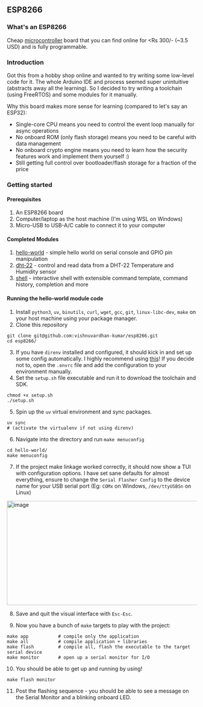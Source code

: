 ## ESP8266

### What's an ESP8266
Cheap [microcontroller](https://en.wikipedia.org/wiki/ESP8266) board that you can find online for <Rs 300/- (~3.5 USD) and is fully programmable.

### Introduction
Got this from a hobby shop online and wanted to try writing some low-level code for it. The whole Arduino IDE and process seemed super unintuitive (abstracts away all the learning). So I decided to try writing a toolchain (using FreeRTOS) and some modules for it manually.

Why this board makes more sense for learning (compared to let's say an ESP32): 
- Single-core CPU means you need to control the event loop manually for async operations
- No onboard ROM (only flash storage) means you need to be careful with data management
- No onboard crypto engine means you need to learn how the security features work and implement them yourself :)
- Still getting full control over bootloader/flash storage for a fraction of the price

### Getting started

#### Prerequisites
1. An ESP8266 board
2. Computer/laptop as the host machine (I'm using WSL on Windows)
3. Micro-USB to USB-A/C cable to connect it to your computer

#### Completed Modules
1. [hello-world](https://github.com/vishnuvardhan-kumar/esp8266/tree/main/hello-world) - simple hello world on serial console and GPIO pin manipulation
2. [dht-22](https://github.com/vishnuvardhan-kumar/esp8266/tree/main/dht-22) - control and read data from a DHT-22 Temperature and Humidity sensor
3. [shell](https://github.com/vishnuvardhan-kumar/esp8266/tree/main/shell) - interactive shell with extensible command template, command history, completion and more

#### Running the hello-world module code
1. Install `python3`, `uv`, `binutils`, `curl`, `wget`, `gcc`, `git`, `linux-libc-dev`, `make` on your host machine using your package manager.
2. Clone this repository
```
git clone git@github.com:vishnuvardhan-kumar/esp8266.git
cd esp8266/
```
3. If you have `direnv` installed and configured, it should kick in and set up some config automatically. I highly recommend using [this](https://direnv.net/)! If you decide not to, open the `.envrc` file and add the configuration to your environment manually.
4. Set the `setup.sh` file executable and run it to download the toolchain and SDK.
```
chmod +x setup.sh
./setup.sh
```
5. Spin up the `uv` virtual environment and sync packages.
```
uv sync
# (activate the virtualenv if not using direnv)
```
6. Navigate into the directory and run `make menuconfig`
```
cd hello-world/
make menuconfig
```
7. If the project make linkage worked correctly, it should now show a TUI with configuration options. I have set sane defaults for almost everything, ensure to change the `Serial Flasher Config` to the device name for your USB serial port (Eg: `COMx` on Windows, `/dev/ttyUSBSn` on Linux)
<img width="1138" height="277" alt="image" src="https://github.com/user-attachments/assets/8c87cac1-fd2c-4d75-ad3d-4acf061a1801" />

8. Save and quit the visual interface with `Esc-Esc`.

9. Now you have a bunch of `make` targets to play with the project:
```
make app           # compile only the application
make all           # compile application + libraries
make flash         # compile all, flash the executable to the target serial device
make monitor       # open up a serial monitor for I/O
```

10. You should be able to get up and running by using!
```
make flash monitor
```

11. Post the flashing sequence - you should be able to see a message on the Serial Monitor and a blinking onboard LED.



